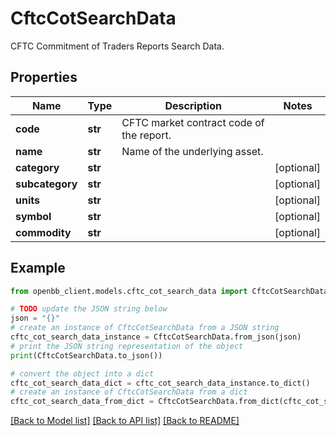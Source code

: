 # CftcCotSearchData

CFTC Commitment of Traders Reports Search Data.

## Properties

Name | Type | Description | Notes
------------ | ------------- | ------------- | -------------
**code** | **str** | CFTC market contract code of the report. | 
**name** | **str** | Name of the underlying asset. | 
**category** | **str** |  | [optional] 
**subcategory** | **str** |  | [optional] 
**units** | **str** |  | [optional] 
**symbol** | **str** |  | [optional] 
**commodity** | **str** |  | [optional] 

## Example

```python
from openbb_client.models.cftc_cot_search_data import CftcCotSearchData

# TODO update the JSON string below
json = "{}"
# create an instance of CftcCotSearchData from a JSON string
cftc_cot_search_data_instance = CftcCotSearchData.from_json(json)
# print the JSON string representation of the object
print(CftcCotSearchData.to_json())

# convert the object into a dict
cftc_cot_search_data_dict = cftc_cot_search_data_instance.to_dict()
# create an instance of CftcCotSearchData from a dict
cftc_cot_search_data_from_dict = CftcCotSearchData.from_dict(cftc_cot_search_data_dict)
```
[[Back to Model list]](../README.md#documentation-for-models) [[Back to API list]](../README.md#documentation-for-api-endpoints) [[Back to README]](../README.md)


